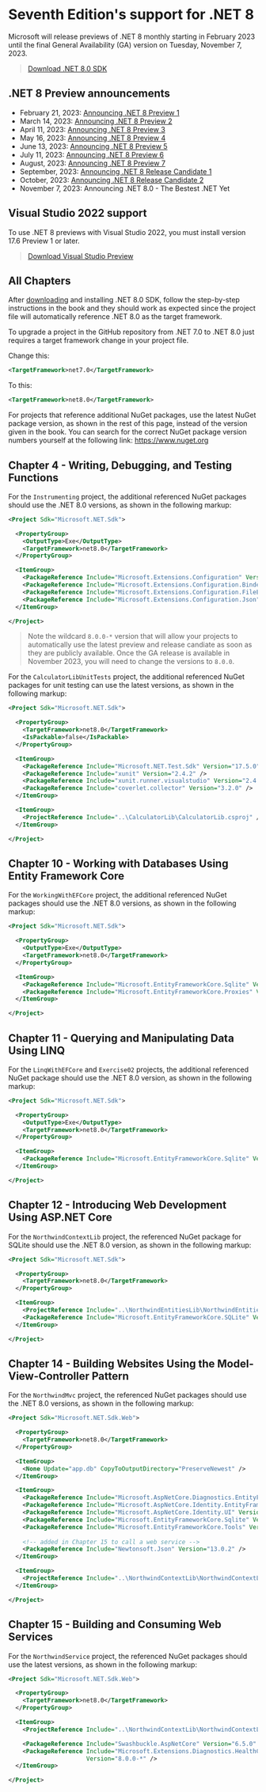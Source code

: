 # Seventh Edition's support for .NET 8

Microsoft will release previews of .NET 8 monthly starting in February 2023 until the final General Availability (GA) version on Tuesday, November 7, 2023.

> [Download .NET 8.0 SDK](https://dotnet.microsoft.com/download/dotnet/8.0)

## .NET 8 Preview announcements

- February 21, 2023: [Announcing .NET 8 Preview 1](https://devblogs.microsoft.com/dotnet/announcing-dotnet-8-preview-1/)
- March 14, 2023: [Announcing .NET 8 Preview 2](https://devblogs.microsoft.com/dotnet/announcing-dotnet-8-preview-2/)
- April 11, 2023: [Announcing .NET 8 Preview 3](https://devblogs.microsoft.com/dotnet/announcing-dotnet-8-preview-3/)
- May 16, 2023: [Announcing .NET 8 Preview 4](https://devblogs.microsoft.com/dotnet/announcing-dotnet-8-preview-4/)
- June 13, 2023: [Announcing .NET 8 Preview 5](https://devblogs.microsoft.com/dotnet/announcing-dotnet-8-preview-5/)
- July 11, 2023: [Announcing .NET 8 Preview 6](https://devblogs.microsoft.com/dotnet/announcing-dotnet-8-preview-6/)
- August, 2023: [Announcing .NET 8 Preview 7](https://devblogs.microsoft.com/dotnet/announcing-dotnet-8-preview-7/)
- September, 2023: [Announcing .NET 8 Release Candidate 1](https://devblogs.microsoft.com/dotnet/announcing-dotnet-8-rc-1/)
- October, 2023: [Announcing .NET 8 Release Candidate 2](https://devblogs.microsoft.com/dotnet/announcing-dotnet-8-rc-2/)
- November 7, 2023: Announcing .NET 8.0 - The Bestest .NET Yet

## Visual Studio 2022 support

To use .NET 8 previews with Visual Studio 2022, you must install version 17.6 Preview 1 or later. 

> [Download Visual Studio Preview](https://visualstudio.microsoft.com/vs/preview/#download-preview)

## All Chapters

After [downloading](https://dotnet.microsoft.com/download/dotnet/8.0) and installing .NET 8.0 SDK, follow the step-by-step instructions in the book and they should work as expected since the project file will automatically reference .NET 8.0 as the target framework. 

To upgrade a project in the GitHub repository from .NET 7.0 to .NET 8.0 just requires a target framework change in your project file.

Change this:

```xml
<TargetFramework>net7.0</TargetFramework>
```

To this:

```xml
<TargetFramework>net8.0</TargetFramework>
```

For projects that reference additional NuGet packages, use the latest NuGet package version, as shown in the rest of this page, instead of the version given in the book. You can search for the correct NuGet package version numbers yourself at the following link: https://www.nuget.org

## Chapter 4 - Writing, Debugging, and Testing Functions

For the `Instrumenting` project, the additional referenced NuGet packages should use the .NET 8.0 versions, as shown in the following markup: 

```xml
<Project Sdk="Microsoft.NET.Sdk">

  <PropertyGroup>
    <OutputType>Exe</OutputType>
    <TargetFramework>net8.0</TargetFramework>
  </PropertyGroup>

  <ItemGroup>
    <PackageReference Include="Microsoft.Extensions.Configuration" Version="8.0.0-*" />
    <PackageReference Include="Microsoft.Extensions.Configuration.Binder" Version="8.0.0-*" />
    <PackageReference Include="Microsoft.Extensions.Configuration.FileExtensions" Version="8.0.0-*" />
    <PackageReference Include="Microsoft.Extensions.Configuration.Json" Version="8.0.0-*" />
  </ItemGroup>

</Project>
```

> Note the wildcard `8.0.0-*` version that will allow your projects to automatically use the latest preview and release candiate as soon as they are publicly available. Once the GA release is available in November 2023, you will need to change the versions to `8.0.0`.

For the `CalculatorLibUnitTests` project, the additional referenced NuGet packages for unit testing can use the latest versions, as shown in the following markup:

```xml
<Project Sdk="Microsoft.NET.Sdk">

  <PropertyGroup>
    <TargetFramework>net8.0</TargetFramework>
    <IsPackable>false</IsPackable>
  </PropertyGroup>

  <ItemGroup>
    <PackageReference Include="Microsoft.NET.Test.Sdk" Version="17.5.0" />
    <PackageReference Include="xunit" Version="2.4.2" />
    <PackageReference Include="xunit.runner.visualstudio" Version="2.4.5" />
    <PackageReference Include="coverlet.collector" Version="3.2.0" />
  </ItemGroup>

  <ItemGroup>
    <ProjectReference Include="..\CalculatorLib\CalculatorLib.csproj" />
  </ItemGroup>

</Project>
```

## Chapter 10 - Working with Databases Using Entity Framework Core

For the `WorkingWithEFCore` project, the additional referenced NuGet packages should use the .NET 8.0 versions, as shown in the following markup:

```xml
<Project Sdk="Microsoft.NET.Sdk">

  <PropertyGroup>
    <OutputType>Exe</OutputType>
    <TargetFramework>net8.0</TargetFramework>
  </PropertyGroup>

  <ItemGroup>
    <PackageReference Include="Microsoft.EntityFrameworkCore.Sqlite" Version="8.0.0-*" />
    <PackageReference Include="Microsoft.EntityFrameworkCore.Proxies" Version="8.0.0-*" />
  </ItemGroup>

</Project>
```

## Chapter 11 - Querying and Manipulating Data Using LINQ

For the `LinqWithEFCore` and `Exercise02` projects, the additional referenced NuGet package should use the .NET 8.0 version, as shown in the following markup:
```xml
<Project Sdk="Microsoft.NET.Sdk">

  <PropertyGroup>
    <OutputType>Exe</OutputType>
    <TargetFramework>net8.0</TargetFramework>
  </PropertyGroup>

  <ItemGroup>
    <PackageReference Include="Microsoft.EntityFrameworkCore.Sqlite" Version="8.0.0-*" />
  </ItemGroup>

</Project>
```
## Chapter 12 - Introducing Web Development Using ASP.NET Core

For the `NorthwindContextLib` project, the referenced NuGet package for SQLite should use the .NET 8.0 version, as shown in the following markup:

```xml
<Project Sdk="Microsoft.NET.Sdk">

  <PropertyGroup>
    <TargetFramework>net8.0</TargetFramework>
  </PropertyGroup>

  <ItemGroup>
    <ProjectReference Include="..\NorthwindEntitiesLib\NorthwindEntitiesLib.csproj" />
    <PackageReference Include="Microsoft.EntityFrameworkCore.SQLite" Version="8.0.0-*" />
  </ItemGroup>

</Project>
```

## Chapter 14 - Building Websites Using the Model-View-Controller Pattern

For the `NorthwindMvc` project, the referenced NuGet packages should use the .NET 8.0 versions, as shown in the following markup:

```xml
<Project Sdk="Microsoft.NET.Sdk.Web">

  <PropertyGroup>
    <TargetFramework>net8.0</TargetFramework>
  </PropertyGroup>

  <ItemGroup>
    <None Update="app.db" CopyToOutputDirectory="PreserveNewest" />
  </ItemGroup>

  <ItemGroup>
    <PackageReference Include="Microsoft.AspNetCore.Diagnostics.EntityFrameworkCore" Version="8.0.0-*" />
    <PackageReference Include="Microsoft.AspNetCore.Identity.EntityFrameworkCore" Version="8.0.0-*" />
    <PackageReference Include="Microsoft.AspNetCore.Identity.UI" Version="8.0.0-*" />
    <PackageReference Include="Microsoft.EntityFrameworkCore.Sqlite" Version="8.0.0-*" />
    <PackageReference Include="Microsoft.EntityFrameworkCore.Tools" Version="8.0.0-*" />
    
    <!-- added in Chapter 15 to call a web service -->
    <PackageReference Include="Newtonsoft.Json" Version="13.0.2" />
  </ItemGroup>

  <ItemGroup>
    <ProjectReference Include="..\NorthwindContextLib\NorthwindContextLib.csproj" />
  </ItemGroup>

</Project>
```

## Chapter 15 - Building and Consuming Web Services

For the `NorthwindService` project, the referenced NuGet packages should use the latest versions, as shown in the following markup:

```xml
<Project Sdk="Microsoft.NET.Sdk.Web">

  <PropertyGroup>
    <TargetFramework>net8.0</TargetFramework>
  </PropertyGroup>

  <ItemGroup>
    <ProjectReference Include="..\NorthwindContextLib\NorthwindContextLib.csproj" />

    <PackageReference Include="Swashbuckle.AspNetCore" Version="6.5.0" />
    <PackageReference Include="Microsoft.Extensions.Diagnostics.HealthChecks.EntityFrameworkCore" 
                      Version="8.0.0-*" />
  </ItemGroup>

</Project>
```
